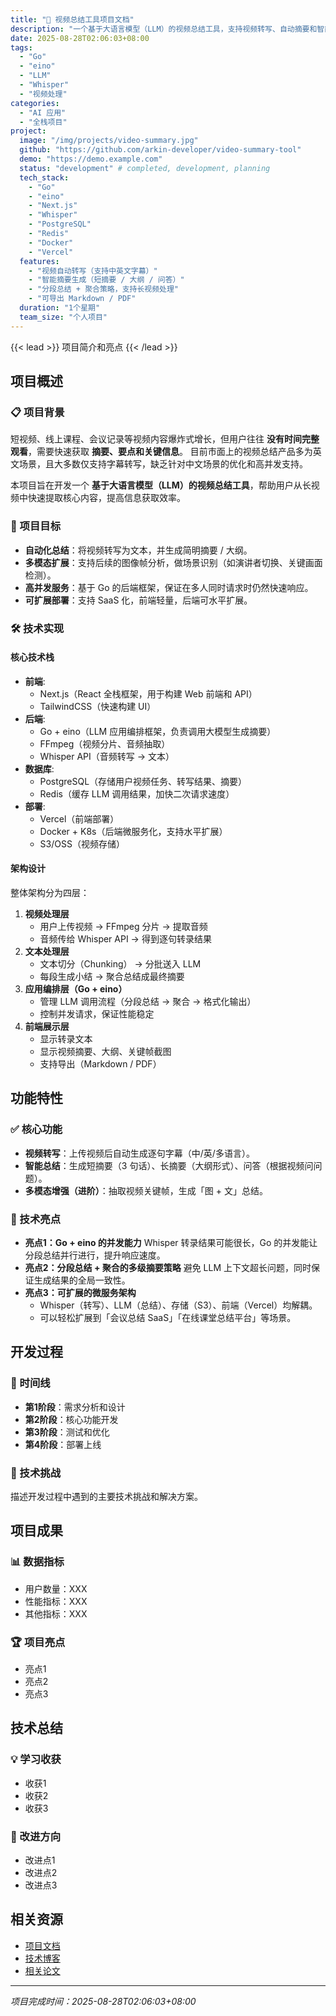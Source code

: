 ```yaml
---
title: "🎥 视频总结工具项目文档"
description: "一个基于大语言模型（LLM）的视频总结工具，支持视频转写、自动摘要和智能大纲生成。"
date: 2025-08-28T02:06:03+08:00
tags:
  - "Go"
  - "eino"
  - "LLM"
  - "Whisper"
  - "视频处理"
categories:
  - "AI 应用"
  - "全栈项目"
project:
  image: "/img/projects/video-summary.jpg"
  github: "https://github.com/arkin-developer/video-summary-tool"
  demo: "https://demo.example.com"
  status: "development" # completed, development, planning
  tech_stack:
    - "Go"
    - "eino"
    - "Next.js"
    - "Whisper"
    - "PostgreSQL"
    - "Redis"
    - "Docker"
    - "Vercel"
  features:
    - "视频自动转写（支持中英文字幕）"
    - "智能摘要生成（短摘要 / 大纲 / 问答）"
    - "分段总结 + 聚合策略，支持长视频处理"
    - "可导出 Markdown / PDF"
  duration: "1个星期"
  team_size: "个人项目"
---
```


{{< lead >}}
项目简介和亮点
{{< /lead >}}

## 项目概述

### 📋 项目背景
短视频、线上课程、会议记录等视频内容爆炸式增长，但用户往往 **没有时间完整观看**，需要快速获取 **摘要、要点和关键信息**。
 目前市面上的视频总结产品多为英文场景，且大多数仅支持字幕转写，缺乏针对中文场景的优化和高并发支持。

本项目旨在开发一个 **基于大语言模型（LLM）的视频总结工具**，帮助用户从长视频中快速提取核心内容，提高信息获取效率。

### 🎯 项目目标
- **自动化总结**：将视频转写为文本，并生成简明摘要 / 大纲。
- **多模态扩展**：支持后续的图像帧分析，做场景识别（如演讲者切换、关键画面检测）。
- **高并发服务**：基于 Go 的后端框架，保证在多人同时请求时仍然快速响应。
- **可扩展部署**：支持 SaaS 化，前端轻量，后端可水平扩展。

### 🛠️ 技术实现

#### 核心技术栈
- **前端**:
  - Next.js（React 全栈框架，用于构建 Web 前端和 API）
  - TailwindCSS（快速构建 UI）
- **后端**:
  - Go + eino（LLM 应用编排框架，负责调用大模型生成摘要）
  - FFmpeg（视频分片、音频抽取）
  - Whisper API（音频转写 → 文本）
- **数据库**:
  - PostgreSQL（存储用户视频任务、转写结果、摘要）
  - Redis（缓存 LLM 调用结果，加快二次请求速度）
- **部署**:
  - Vercel（前端部署）
  - Docker + K8s（后端微服务化，支持水平扩展）
  - S3/OSS（视频存储）

#### 架构设计
整体架构分为四层：

1. **视频处理层**
   - 用户上传视频 → FFmpeg 分片 → 提取音频
   - 音频传给 Whisper API → 得到逐句转录结果
2. **文本处理层**
   - 文本切分（Chunking） → 分批送入 LLM
   - 每段生成小结 → 聚合总结成最终摘要
3. **应用编排层（Go + eino）**
   - 管理 LLM 调用流程（分段总结 → 聚合 → 格式化输出）
   - 控制并发请求，保证性能稳定
4. **前端展示层**
   - 显示转录文本
   - 显示视频摘要、大纲、关键帧截图
   - 支持导出（Markdown / PDF）

## 功能特性

### ✅ 核心功能
- **视频转写**：上传视频后自动生成逐句字幕（中/英/多语言）。
- **智能总结**：生成短摘要（3 句话）、长摘要（大纲形式）、问答（根据视频问问题）。
- **多模态增强（进阶）**：抽取视频关键帧，生成「图 + 文」总结。

### 🔧 技术亮点
- **亮点1：Go + eino 的并发能力**
   Whisper 转录结果可能很长，Go 的并发能让分段总结并行进行，提升响应速度。
- **亮点2：分段总结 + 聚合的多级摘要策略**
   避免 LLM 上下文超长问题，同时保证生成结果的全局一致性。
- **亮点3：可扩展的微服务架构**
  - Whisper（转写）、LLM（总结）、存储（S3）、前端（Vercel）均解耦。
  - 可以轻松扩展到「会议总结 SaaS」「在线课堂总结平台」等场景。

## 开发过程

### 📅 时间线
- **第1阶段**：需求分析和设计
- **第2阶段**：核心功能开发
- **第3阶段**：测试和优化
- **第4阶段**：部署上线

### 🚧 技术挑战
描述开发过程中遇到的主要技术挑战和解决方案。

## 项目成果

### 📊 数据指标
- 用户数量：XXX
- 性能指标：XXX
- 其他指标：XXX

### 🏆 项目亮点
- 亮点1
- 亮点2
- 亮点3

## 技术总结

### 💡 学习收获
- 收获1
- 收获2
- 收获3

### 🔮 改进方向
- 改进点1
- 改进点2
- 改进点3

## 相关资源

- [项目文档](链接)
- [技术博客](链接)
- [相关论文](链接)

---

*项目完成时间：2025-08-28T02:06:03+08:00*
